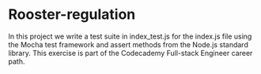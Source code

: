 # Rooster-regulation

In this project we write a test suite in index_test.js for the index.js file using the Mocha test framework and assert methods from the Node.js standard library.
This exercise is part of the Codecademy Full-stack Engineer career path.
